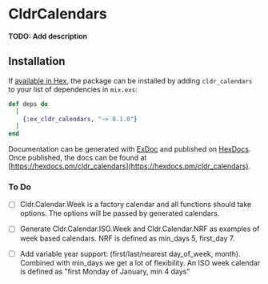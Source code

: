 # CldrCalendars

**TODO: Add description**

## Installation

If [available in Hex](https://hex.pm/docs/publish), the package can be installed
by adding `cldr_calendars` to your list of dependencies in `mix.exs`:

```elixir
def deps do
  [
    {:ex_cldr_calendars, "~> 0.1.0"}
  ]
end
```

Documentation can be generated with [ExDoc](https://github.com/elixir-lang/ex_doc)
and published on [HexDocs](https://hexdocs.pm). Once published, the docs can
be found at [https://hexdocs.pm/cldr_calendars](https://hexdocs.pm/cldr_calendars).

### To Do

* [ ] Cldr.Calendar.Week is a factory calendar and all functions should take options.  The options will be passed by generated calendars.

* [ ] Generate Cldr.Calendar.ISO.Week and Cldr.Calendar.NRF as examples of week based calendars.  NRF is defined as min_days 5, first_day 7.

* [ ] Add variable year support: (first/last/nearest day_of_week, month).  Combined with min_days we get a lot of flexibility.  An ISO week calendar is defined as "first Monday of January, min 4 days"